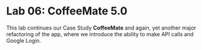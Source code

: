 # Lab 06: CoffeeMate 5.0

This lab continues our Case Study <b>CoffeeMate</b> and again, yet another major refactoring of the app, where we introduce the ability to make API calls and Google Login.